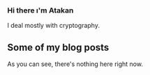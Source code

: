 ### Hi there ı'm Atakan
I deal mostly with cryptography.

## Some of my blog posts
As you can see, there's nothing here right now.
